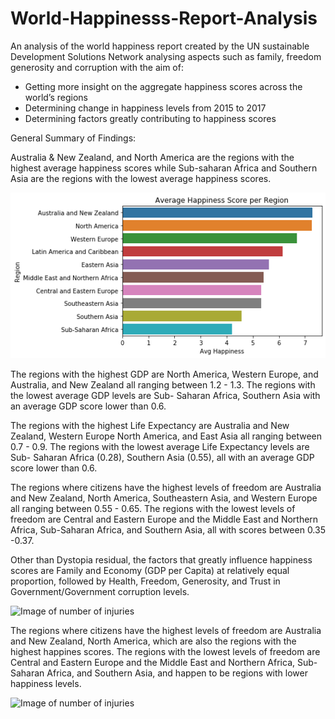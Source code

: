 # World-Happinesss-Report-Analysis

An analysis of the world happiness report created by the UN sustainable Development Solutions Network analysing aspects such as family, freedom generosity and corruption with the aim of:
- Getting more insight on the aggregate happiness scores across the world’s regions
- Determining change in happiness levels from 2015 to 2017
- Determining factors greatly contributing to happiness scores

General Summary of Findings:

Australia & New Zealand, and North America are the regions with the highest average happiness scores while Sub-saharan Africa and Southern Asia are the regions with the lowest average happiness scores.

<img src="download.png" alt="Image of number of injuries"/>

The regions with the highest GDP are North America, Western Europe, and Australia, and New Zealand all ranging between 1.2 - 1.3. The regions with the lowest average GDP levels are Sub- Saharan Africa, Southern Asia with an average GDP score lower than 0.6.

The regions with the highest Life Expectancy are Australia and New Zealand, Western Europe North America, and East Asia all ranging between 0.7 - 0.9. The regions with the lowest average Life Expectancy levels are Sub- Saharan Africa (0.28), Southern Asia (0.55), all with an average GDP score lower than 0.6.

The regions where citizens have the highest levels of freedom are Australia and New Zealand, North America, Southeastern Asia, and Western Europe all ranging between 0.55 - 0.65. The regions with the lowest levels of freedom are Central and Eastern Europe and the Middle East and Northern Africa, Sub-Saharan Africa, and Southern Asia, all with scores between 0.35 -0.37.

Other than Dystopia residual, the factors that greatly influence happiness scores are Family and Economy (GDP per Capita) at relatively equal proportion, followed by Health, Freedom, Generosity, and Trust in Government/Government corruption levels.

<img src="download(3).png" alt="Image of number of injuries"/>

The regions where citizens have the highest levels of freedom are Australia and New Zealand, North America, which  are also the regions with the highest happines scores. The regions with the lowest levels of freedom are Central and Eastern Europe and the Middle East and Northern Africa, Sub-Saharan Africa, and Southern Asia, and happen to be regions with lower happiness levels.

<img src="download(1).png" alt="Image of number of injuries"/>

